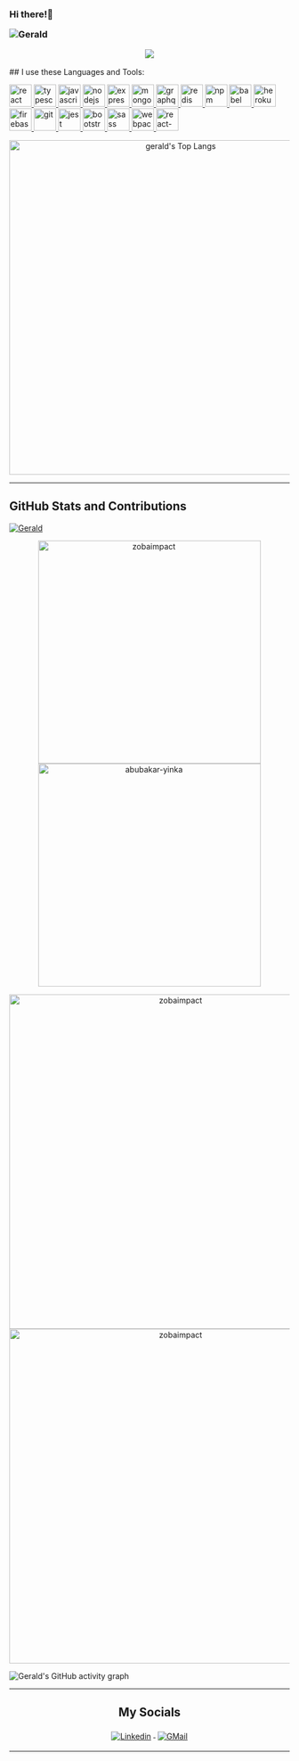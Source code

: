 

<h3 align="center"><p align="left">Hi there!👋</p>
<!-- <p align="left"> <img src="https://komarev.com/ghpvc/?username=zobaimpact&label=Profile%20views&color=0e75b6&style=flat" alt="Gerald" /> </p> -->
  <p align="left"> <img src="https://komarev.com/ghpvc/?username=abubakar-yinka&label=Profile%20views&color=0e75b6&style=flat" alt="Gerald" /> </p>
<img src="https://github-hero-readme.vercel.app/api?username=abubakar-yinka&count_private=true&show_icons=true&include_all_commits=true&linkedin=chizoba-okafor-b71a89183""/></h3>
## I use these Languages and Tools:
<p>
  <a href="https://reactjs.org/" target="_blank">
    <img src="https://www.vectorlogo.zone/logos/reactjs/reactjs-icon.svg" alt="react" title="react" width="40" height="40"/>
  </a>
  <a href="https://www.typescriptlang.org/" target="_blank">
    <img src="https://www.vectorlogo.zone/logos/typescriptlang/typescriptlang-icon.svg" alt="typescript" title="typescript" width="40" height="40"/>
  </a>
  <a href="https://developer.mozilla.org/en-US/docs/Web/JavaScript" target="_blank">
    <img src="https://www.vectorlogo.zone/logos/javascript/javascript-icon.svg" alt="javascript" title="javascript" width="40" height="40"/>
  </a>

  <a href="https://nodejs.org" target="_blank">
    <img src="https://www.vectorlogo.zone/logos/nodejs/nodejs-icon.svg" alt="nodejs" title="nodejs" width="40" height="40"/>
  </a>
  <a href="https://expressjs.com" target="_blank">
    <img src="https://www.vectorlogo.zone/logos/expressjs/expressjs-icon.svg" alt="express" title="express" width="40" height="40"/>
  </a> 
  <a href="https://www.mongodb.com" target="_blank">
    <img src="https://www.vectorlogo.zone/logos/mongodb/mongodb-icon.svg" alt="mongodb" title="mongodb" width="40" height="40"/>
  </a>
  <a href="https://graphql.org" target="_blank">
    <img src="https://www.vectorlogo.zone/logos/graphql/graphql-icon.svg" alt="graphql" title="graphql" width="40" height="40"/>
  </a>
 
  <a href="https://redis.io" target="_blank">
    <img src="https://www.vectorlogo.zone/logos/redis/redis-icon.svg" alt="redis" title="redis" width="40" height="40"/>
  </a> 
  
  <a href="https://www.npmjs.com/" target="_blank">
    <img src="https://www.vectorlogo.zone/logos/npmjs/npmjs-icon.svg" alt="npm" title="npm" width="40" height="40"/>
  </a>
  <a href="https://babeljs.io/" target="_blank">
    <img src="https://www.vectorlogo.zone/logos/babeljs/babeljs-icon.svg" alt="babel" title="babel" width="40" height="40"/>
  </a> 

  <a href="https://heroku.com" target="_blank">
    <img src="https://www.vectorlogo.zone/logos/heroku/heroku-icon.svg" alt="heroku" title="heroku" width="40" height="40"/>
  </a> 
  <a href="https://firebase.google.com/" target="_blank">
    <img src="https://www.vectorlogo.zone/logos/firebase/firebase-icon.svg" alt="firebase" title="firebase" width="40" height="40"/>
  </a> 
  <a href="https://git-scm.com/" target="_blank">
    <img src="https://www.vectorlogo.zone/logos/git-scm/git-scm-icon.svg" alt="git" title="git" width="40" height="40"/>
  </a>
  <a href="https://jestjs.io" target="_blank">
    <img src="https://www.vectorlogo.zone/logos/jestjsio/jestjsio-icon.svg" alt="jest" title="jest" width="40" height="40"/>
  </a> 
  <a href="https://getbootstrap.com" target="_blank">
    <img src="https://www.vectorlogo.zone/logos/getbootstrap/getbootstrap-icon.svg" alt="bootstrap" title="bootstrap" width="40" height="40"/>
  </a>
  <a href="https://sass-lang.com" target="_blank">
    <img src="https://www.vectorlogo.zone/logos/sass-lang/sass-lang-icon.svg" alt="sass" title="sass" width="40" height="40"/>
  </a> 
  <a href="https://webpack.js.org" target="_blank">
    <img src="https://www.vectorlogo.zone/logos/js_webpack/js_webpack-icon.svg" alt="webpack" title="webpack" width="40" height="40"/>
  </a>
  <a href="https://reactnative.dev/" target="_blank">
    <img src="https://cdn.worldvectorlogo.com/logos/react-native-1.svg" alt="react-native" title="React Native" width="40" height="40"/>
  </a>

</p>

<p align="center"><img src="https://github-readme-stats.vercel.app/api/top-langs/?username=zobaimpact&langs_count=8&layout=compact&theme=radical&count_private=true" alt="gerald's Top Langs" width="600" /></p>

---
## GitHub Stats and Contributions
<p align="left"> <a href="https://github.com/ryo-ma/github-profile-trophy"><img src="https://github-profile-trophy.vercel.app/?username=abubakar-yinka" alt="Gerald" /></a> </p>
<p align="center"><img src="https://github-readme-stats.vercel.app/api?username=abubakar-yinka&count_private=true&show_icons=true&theme=radical" alt="zobaimpact" width="400" />
<img src="http://github-readme-streak-stats.herokuapp.com?user=abubakar-yinka&count_private=true&show_icons=true&include_all_commits=true&theme=radical&hide_border=false" alt ="abubakar-yinka" width="400" />
</p>

[comment]: <> ([![trophy]&#40;https://github-profile-trophy.vercel.app/?username=zobaimpact&theme=monokai&row=2&column=3&margin-w=15&margin-h=15&#41;]&#40;https://github.com/zobaimpact/github-profile-trophy&#41;)

<p align="center"><img src="https://github-profile-summary-cards.vercel.app/api/cards/productive-time?username=abubakar-yinka&theme=dracula" alt="zobaimpact" width="600" />
<img src="https://github-profile-summary-cards.vercel.app/api/cards/profile-details?username=abubakar-yinka&theme=dracula" alt ="zobaimpact" width="600" />
</p>

![Gerald's GitHub activity graph](https://github-readme-activity-graph.vercel.app/graph?username=zobaimpact&theme=react-dark&hide_border=true&area=true)

---

<h2 align="center">My Socials</h2>
<p align="center">

<a href="https://linkedin.com/in/chizoba-okafor-b71a89183">
<img src="https://raw.githubusercontent.com/klaasnicolaas/ColoredBadges/master/svg/social/linkedin.svg" alt="Linkedin" style="vertical-align:top; margin:4px">
</a>

<a href="mailto:zobaimpact@gmail.com">
<img src="https://raw.githubusercontent.com/klaasnicolaas/ColoredBadges/prod/svg/social/gmail.svg" alt="GMail" style="vertical-align:top; margin:4px">
</a>
</p>

---
